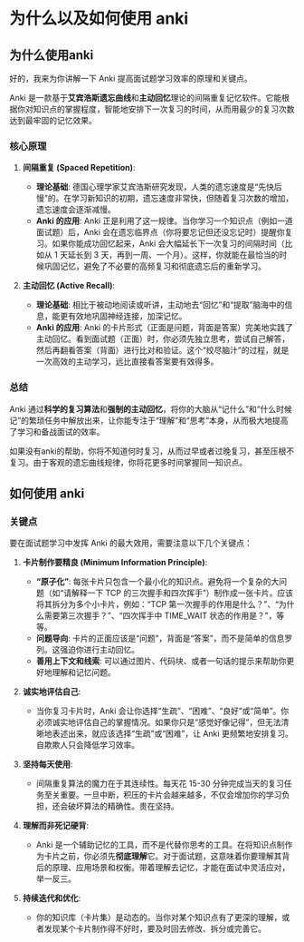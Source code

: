 # 为什么以及如何使用 anki

## 为什么使用anki

好的，我来为你讲解一下 Anki 提高面试题学习效率的原理和关键点。

Anki 是一款基于**艾宾浩斯遗忘曲线**和**主动回忆**理论的间隔重复记忆软件。它能根据你对知识点的掌握程度，智能地安排下一次复习的时间，从而用最少的复习次数达到最牢固的记忆效果。

### 核心原理

1.  **间隔重复 (Spaced Repetition)**:

    - **理论基础**: 德国心理学家艾宾浩斯研究发现，人类的遗忘速度是“先快后慢”的。在学习新知识的初期，遗忘速度非常快，但随着复习次数的增加，遗忘速度会逐渐减慢。
    - **Anki 的应用**: Anki 正是利用了这一规律。当你学习一个知识点（例如一道面试题）后，Anki 会在遗忘临界点（你将要忘记但还没忘记时）提醒你复习。如果你能成功回忆起来，Anki 会大幅延长下一次复习的间隔时间（比如从 1 天延长到 3 天，再到一周、一个月）。这样，你就能在最恰当的时候巩固记忆，避免了不必要的高频复习和彻底遗忘后的重新学习。

2.  **主动回忆 (Active Recall)**:
    - **理论基础**: 相比于被动地阅读或听讲，主动地去“回忆”和“提取”脑海中的信息，能更有效地巩固神经连接，加深记忆。
    - **Anki 的应用**: Anki 的卡片形式（正面是问题，背面是答案）完美地实践了主动回忆。看到面试题（正面）时，你必须先独立思考，尝试自己解答，然后再翻看答案（背面）进行比对和验证。这个“绞尽脑汁”的过程，就是一次高效的主动学习，远比直接看答案要有效得多。

### 总结

Anki 通过**科学的复习算法**和**强制的主动回忆**，将你的大脑从“记什么”和“什么时候记”的繁琐任务中解放出来，让你能专注于“理解”和“思考”本身，从而极大地提高了学习和备战面试的效率。

如果没有anki的帮助，你将不知道何时复习，从而过早或者过晚复习，甚至压根不复习。由于客观的遗忘曲线规律，你将花更多时间掌握同一知识点。

## 如何使用 anki

### 关键点

要在面试题学习中发挥 Anki 的最大效用，需要注意以下几个关键点：

1.  **卡片制作要精良 (Minimum Information Principle)**:

    - **“原子化”**: 每张卡片只包含一个最小化的知识点。避免将一个复杂的大问题（如“请解释一下 TCP 的三次握手和四次挥手”）制作成一张卡片。应该将其拆分为多个小卡片，例如：“TCP 第一次握手的作用是什么？”、“为什么需要第三次握手？”、“四次挥手中 TIME_WAIT 状态的作用是？”，等等。
    - **问题导向**: 卡片的正面应该是“问题”，背面是“答案”，而不是简单的信息罗列。这强迫你进行主动回忆。
    - **善用上下文和线索**: 可以通过图片、代码块、或者一句话的提示来帮助你更好地理解和记忆问题。

2.  **诚实地评估自己**:

    - 当你复习卡片时，Anki 会让你选择“生疏”、“困难”、“良好”或“简单”。你必须诚实地评估自己的掌握情况。如果你只是“感觉好像记得”，但无法清晰地表述出来，就应该选择“生疏”或“困难”，让 Anki 更频繁地安排复习。自欺欺人只会降低学习效率。

3.  **坚持每天使用**:

    - 间隔重复算法的魔力在于其连续性。每天花 15-30 分钟完成当天的复习任务至关重要。一旦中断，积压的卡片会越来越多，不仅会增加你的学习负担，还会破坏算法的精确性。贵在坚持。

4.  **理解而非死记硬背**:

    - Anki 是一个辅助记忆的工具，而不是代替你思考的工具。在将知识点制作为卡片之前，你必须先**彻底理解**它。对于面试题，这意味着你要理解其背后的原理、应用场景和权衡。带着理解去记忆，才能在面试中灵活应对，举一反三。

5.  **持续迭代和优化**:
    - 你的知识库（卡片集）是动态的。当你对某个知识点有了更深的理解，或者发现某个卡片制作得不好时，要及时回去修改、拆分或完善它。
